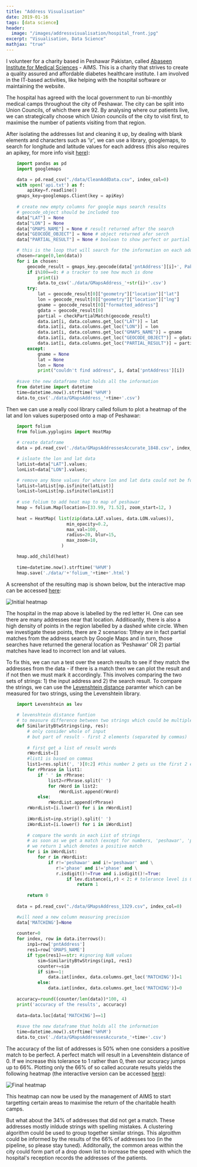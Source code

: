 ```yaml
---
title: "Address Visualisation"
date: 2019-01-16
tags: [data science]
header:
  image: "/images/addressvisualisation/hospital_front.jpg"
excerpt: "Visualisation, Data Science"
mathjax: "true"
---
```


I volunteer for a charity based in Peshawar Pakistan, called [Abaseen 
Institute for Medical Sciences](http://aimspk.abaseen.com) - AIMS. This 
is a charity that strives to create a quality assured and affordable 
diabetes healthcare institute. I am involved in the IT-based activities, 
like helping with the hospital software or maintaining the website.

The hospital has agreed with the local government to run bi-monthly medical 
camps throughout the city of Peshawar. The city can be split into Union 
Councils, of which there are 92. By analysing where our patients live, we can 
strategically choose which Union councils of the city to visit first, to 
maximise the number of patients visiting from that region.

After isolating the addresses list and cleaning it up, by dealing with blank
elements and characters such as '\r', we can use a library, googlemaps, to 
search for longitude and latitude values for each address (this also requires
an apikey, for more info visit [here](https://github.com/googlemaps/google-maps-services-python)):

```python
	import pandas as pd
	import googlemaps

	data = pd.read_csv("./data/CleanAddData.csv", index_col=0)
	with open('api.txt') as f:
		apiKey=f.readline()
	gmaps_key=googlemaps.Client(key = apiKey)
	
	# create new empty columns for google maps search results
	# geocode_object should be included too 
	data["LAT"] = None
	data["LON"] = None
	data["GMAPS_NAME"] = None # result returned after the search
	data["GEOCODE_OBJECT"] = None # object returned afer serch 
	data["PARTIAL_RESULT"] = None # boolean to show perfect or partial match

	# this is the loop that will search for the information on each address
	chosen=range(0,len(data))
	for i in chosen:
	    geocode_result = gmaps_key.geocode(data['pntAddress'][i]+', Pakistan')
	    if i%100==0: # a tracker to see how much is done
	        print(i)
	        data.to_csv('./data/GMapsAddress_'+str(i)+'.csv')
	    try:
	        lat = geocode_result[0]["geometry"]["location"]["lat"]
	        lon = geocode_result[0]["geometry"]["location"]["lng"]
	        gname = geocode_result[0]["formatted_address"]
	        gdata = geocode_result[0]
	        partial = checkPartialMatch(geocode_result) 
	        data.iat[i, data.columns.get_loc("LAT")] = lat
	        data.iat[i, data.columns.get_loc("LON")] = lon
	        data.iat[i, data.columns.get_loc("GMAPS_NAME")] = gname
	        data.iat[i, data.columns.get_loc("GEOCODE_OBJECT")] = gdata
	        data.iat[i, data.columns.get_loc("PARTIAL_RESULT")] = partial
	    except:
	        gname = None
	        lat = None 
	        lon = None
	        print("couldn't find address", i, data['pntAddress'][i])
	
	#save the new dataframe that holds all the information
	from datetime import datetime
	time=datetime.now().strftime('%H%M')
	data.to_csv('./data/GMapsAddress_'+time+'.csv')
```	

Then we can use a really cool library called folium to plot a heatmap of the 
lat and lon values superposed onto a map of Peshawar:

```python
	import folium
	from folium.yyplugins import HeatMap
	
	# create dataframe
	data = pd.read_csv('./data/GMapsAddressesAccurate_1848.csv', index_col=0)

	# isloate the lon and lat data
	latList=data["LAT"].values;
	lonList=data["LON"].values;

	# remove any None values for where lon and lat data could not be found
	latList=latList[np.isfinite(latList)]
	lonList=lonList[np.isfinite(lonList)]
	
	# use folium to add heat map to map of peshawar 
	hmap = folium.Map(location=[33.99, 71.52], zoom_start=12, )
	
	heat = HeatMap( list(zip(data.LAT.values, data.LON.values)),
    	               min_opacity=0.2,
    	               max_val=100,
        	           radius=20, blur=15, 
            	       max_zoom=10, 
                	 )

	hmap.add_child(heat)
	
	time=datetime.now().strftime('%H%M')
	hmap.save('./data/'+'folium_'+time+'.html')
```

A screenshot of the resulting map is shown below, but the interactive map can
be accessed [here](/extrahtml/initial_folium.html):

<img src="{{ site.url }}{{ site.baseurl }}/images/addressvisualisation/initial.jpg" 
alt="Initial heatmap">
	
The hospital in the map above is 
labelled by the red letter H. One can see there are 
many addresses near that location. Additioanlly, there is also a high density of 
points in the region labelled by a dashed white circle. 
When we investigate these points, there are 2 scenarios: 1)they are in 
fact partial matches from the address search by Google Maps and in turn, those
searches have returned the general location as 'Peshawar' OR 2) partial matches have
lead to incorrect lon and lat values. 

To fix this, we can run a test over the search results to see if they match the 
addresses from the data - if there is a match then we can plot the result and if 
not then we must mark it accordingly. This involves comparing the two sets of 
strings: 1) the input address and 2) the search result. To compare the strings, we 
can use the [Levenshtein distance](https://en.wikipedia.org/wiki/Levenshtein_distance) 
paramter which can be measured for two strings, using the Levenshtein library.

```python
	import Levenshtein as lev
	
	# levenshtein distance funtion
	# to measure difference between two strings which could be multiple words
	def SimilarityBtwStrings(inp, res):
	    # only consider whole of input 
        # but part of result - first 2 elements (separated by commas)
	    
	    # first get a list of result words
	    rWordList=[]
	    #list1 is based on commas
	    list1=res.split(', ')[0:2] #this number 2 gets us the first 2 elements
	    for rPhrase in list1:
	        if ' ' in rPhrase:
	            list2=rPhrase.split(' ')
	            for rWord in list2:
	                rWordList.append(rWord)
	        else:
	            rWordList.append(rPhrase)
	    rWordList=[i.lower() for i in rWordList]
	    
	    iWordList=inp.strip().split(' ')
	    iWordList=[i.lower() for i in iWordList]
	
		# compare the words in each List of strings
		# as soon as we get a match (except for numbers, 'peshawar', 'phase)
		# we return 1 which denotes a positive match
	    for i in iWordList:
	        for r in rWordList:
	            if r!='peshawar' and i!='peshawar' and \
	               r!='phase' and i!='phase' and \
	               r.isdigit()!=True and i.isdigit()!=True:
	                   if lev.distance(i,r) < 2: # tolerance level is 0 or 1
	                       return 1
	      
	    return 0
	
	data = pd.read_csv("./data/GMapsAddress_1329.csv", index_col=0)

	#will need a new column measuring precision
	data['MATCHING']=None
	
	counter=0
	for index, row in data.iterrows():
	    inp1=row['pntAddress']
	    res1=row['GMAPS_NAME']
	    if type(res1)==str: #ignoring NaN values
	        sim=SimilarityBtwStrings(inp1, res1)
	        counter+=sim
	        if sim==1:
	            data.iat[index, data.columns.get_loc('MATCHING')]=1
	        else:
	            data.iat[index, data.columns.get_loc('MATCHING')]=0
	
	accuracy=round((counter/len(data))*100, 4)
	print('accuracy of the results', accuracy) 
	
	data=data.loc[data['MATCHING']==1]
	
	#save the new dataframe that holds all the information
	time=datetime.now().strftime('%H%M')
	data.to_csv('./data/GMapsAddressesAccurate_'+time+'.csv')
```

The accuracy of the list of addresses is 50% when one considers a positive match
to be perfect. A perfect match will result in a Levenshtein distance of 0. If we 
increase this tolerance to 1 rather than 0, then our accuracy jumps up to 66%.
Plotting only the 66% of so called accurate results yields the following heatmap (the
interactive version can be accessed [here](/htmlpages/final_folium.html)):

<img src="{{ site.url }}{{ site.baseurl }}/images/addressvisualisation/final.jpg" 
alt="Final heatmap">

This heatmap can now be used by the management of AIMS to start targetting certain 
areas to maximise the return of the charitable health camps.

But what about the 34% of addresses that did not get a match. These addresses 
mostly inldude strings with spelling mistakes. A clustering algorithm could be 
used to group together similar strings. This algroithm could be informed by the 
results of the 66% of addresses too (in the pipeline, so please stay tuned). 
Additonally, the common areas within the city could form part of a drop down 
list to increase the speed with which the hospital's reception records the 
addresses of the patients.





